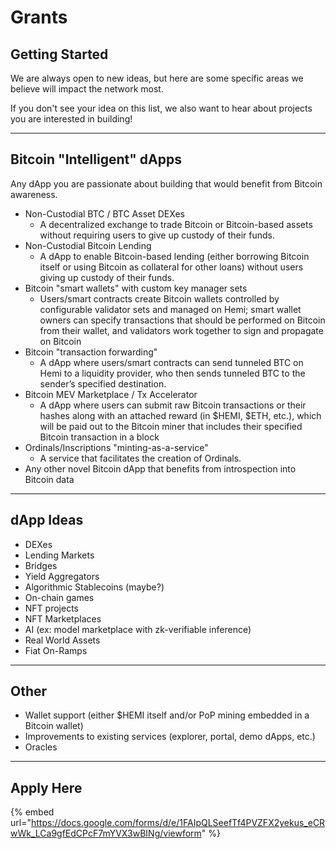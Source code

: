 # Grants

## Getting Started

We are always open to new ideas, but here are some specific areas we believe will impact the network most.

If you don't see your idea on this list, we also want to hear about projects you are interested in building!&#x20;

***

## Bitcoin "Intelligent" dApps

Any dApp you are passionate about building that would benefit from Bitcoin awareness.

* Non-Custodial BTC / BTC Asset DEXes
  * A decentralized exchange to trade Bitcoin or Bitcoin-based assets without requiring users to give up custody of their funds.&#x20;
* Non-Custodial Bitcoin Lending
  * A dApp to enable Bitcoin-based lending (either borrowing Bitcoin itself or using Bitcoin as collateral for other loans) without users giving up custody of their funds.&#x20;
* Bitcoin "smart wallets" with custom key manager sets
  * Users/smart contracts create Bitcoin wallets controlled by configurable validator sets and managed on Hemi; smart wallet owners can specify transactions that should be performed on Bitcoin from their wallet, and validators work together to sign and propagate on Bitcoin
* Bitcoin "transaction forwarding"
  * A dApp where users/smart contracts can send tunneled BTC on Hemi to a liquidity provider, who then sends tunneled BTC to the sender’s specified destination.
* Bitcoin MEV Marketplace / Tx Accelerator
  * A dApp where users can submit raw Bitcoin transactions or their hashes along with an attached reward (in $HEMI, $ETH, etc.), which will be paid out to the Bitcoin miner that includes their specified Bitcoin transaction in a block
* Ordinals/Inscriptions "minting-as-a-service"
  * A service that facilitates the creation of Ordinals.&#x20;
* Any other novel Bitcoin dApp that benefits from introspection into Bitcoin data



***

## dApp Ideas

* DEXes
* Lending Markets
* Bridges
* Yield Aggregators
* Algorithmic Stablecoins (maybe?)
* On-chain games
* NFT projects&#x20;
* NFT Marketplaces
* AI (ex: model marketplace with zk-verifiable inference)
* Real World Assets
* Fiat On-Ramps

***

## Other

* Wallet support (either $HEMI itself and/or PoP mining embedded in a Bitcoin wallet)
* Improvements to existing services (explorer, portal, demo dApps, etc.)
* Oracles

***

## Apply Here

{% embed url="https://docs.google.com/forms/d/e/1FAIpQLSeefTf4PVZFX2yekus_eCRwWk_LCa9gfEdCPcF7mYVX3wBINg/viewform" %}
